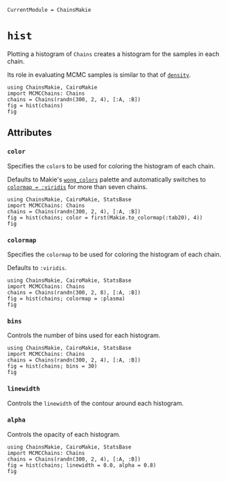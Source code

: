 ```@meta
CurrentModule = ChainsMakie
```

# `hist`

Plotting a histogram of `Chains` creates a histogram for the samples in each chain.

Its role in evaluating MCMC samples is similar to that of [`density`](@ref).

```@example
using ChainsMakie, CairoMakie
import MCMCChains: Chains
chains = Chains(randn(300, 2, 4), [:A, :B])
fig = hist(chains)
fig
```

## Attributes

### `color`

Specifies the `color`s to be used for coloring the histogram of each chain.

Defaults to Makie's [`wong_colors`](https://docs.makie.org/dev/explanations/colors#Colormaps) palette and automatically switches to [`colormap = :viridis`](https://docs.makie.org/dev/explanations/colors#Colormaps) for more than seven chains.

```@example
using ChainsMakie, CairoMakie, StatsBase
import MCMCChains: Chains
chains = Chains(randn(300, 2, 4), [:A, :B])
fig = hist(chains; color = first(Makie.to_colormap(:tab20), 4))
fig
```

### `colormap`

Specifies the `colormap` to be used for coloring the histogram of each chain.

Defaults to `:viridis`.

```@example
using ChainsMakie, CairoMakie, StatsBase
import MCMCChains: Chains
chains = Chains(randn(300, 2, 8), [:A, :B])
fig = hist(chains; colormap = :plasma)
fig
```

### `bins`

Controls the number of bins used for each histogram.

```@example
using ChainsMakie, CairoMakie, StatsBase
import MCMCChains: Chains
chains = Chains(randn(300, 2, 4), [:A, :B])
fig = hist(chains; bins = 30)
fig
```

### `linewidth`

Controls the `linewidth` of the contour around each histogram.

### `alpha`

Controls the opacity of each histogram.

```@example
using ChainsMakie, CairoMakie, StatsBase
import MCMCChains: Chains
chains = Chains(randn(300, 2, 4), [:A, :B])
fig = hist(chains; linewidth = 0.0, alpha = 0.8)
fig
```

